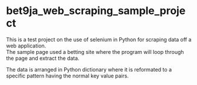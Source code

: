 # bet9ja_web_scraping_sample_project

This is a test project on the use of selenium in Python for scraping data off a web application.  
The sample page used a betting site where the program will loop through the page and extract the data.

The data is arranged in Python dictionary where it is reformated to a specific pattern having the normal key value pairs.
